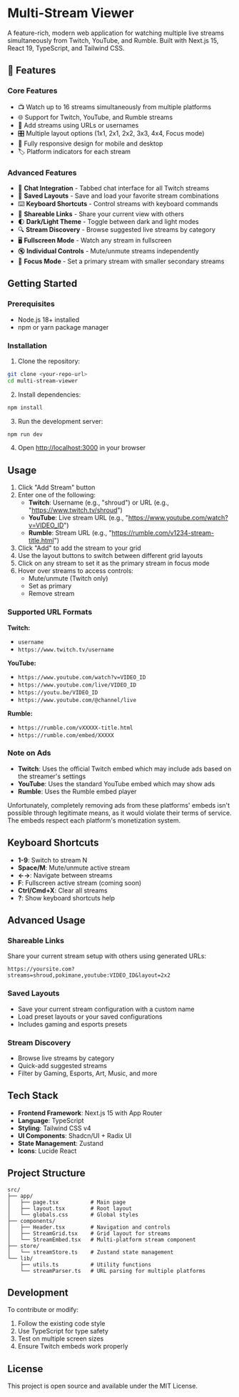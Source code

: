 # Multi-Stream Viewer

A feature-rich, modern web application for watching multiple live streams simultaneously from Twitch, YouTube, and Rumble. Built with Next.js 15, React 19, TypeScript, and Tailwind CSS.

## 🚀 Features

### Core Features
- 📺 Watch up to 16 streams simultaneously from multiple platforms
- 🌐 Support for Twitch, YouTube, and Rumble streams
- 🔗 Add streams using URLs or usernames
- 🎛️ Multiple layout options (1x1, 2x1, 2x2, 3x3, 4x4, Focus mode)
- 📱 Fully responsive design for mobile and desktop
- 🏷️ Platform indicators for each stream

### Advanced Features
- 💬 **Chat Integration** - Tabbed chat interface for all Twitch streams
- 💾 **Saved Layouts** - Save and load your favorite stream combinations
- ⌨️ **Keyboard Shortcuts** - Control streams with keyboard commands
- 🔗 **Shareable Links** - Share your current view with others
- 🌓 **Dark/Light Theme** - Toggle between dark and light modes
- 🔍 **Stream Discovery** - Browse suggested live streams by category
- 🖥️ **Fullscreen Mode** - Watch any stream in fullscreen
- 🔇 **Individual Controls** - Mute/unmute streams independently
- 🎯 **Focus Mode** - Set a primary stream with smaller secondary streams

## Getting Started

### Prerequisites

- Node.js 18+ installed
- npm or yarn package manager

### Installation

1. Clone the repository:
```bash
git clone <your-repo-url>
cd multi-stream-viewer
```

2. Install dependencies:
```bash
npm install
```

3. Run the development server:
```bash
npm run dev
```

4. Open [http://localhost:3000](http://localhost:3000) in your browser

## Usage

1. Click "Add Stream" button
2. Enter one of the following:
   - **Twitch**: Username (e.g., "shroud") or URL (e.g., "https://www.twitch.tv/shroud")
   - **YouTube**: Live stream URL (e.g., "https://www.youtube.com/watch?v=VIDEO_ID")
   - **Rumble**: Stream URL (e.g., "https://rumble.com/v1234-stream-title.html")
3. Click "Add" to add the stream to your grid
4. Use the layout buttons to switch between different grid layouts
5. Click on any stream to set it as the primary stream in focus mode
6. Hover over streams to access controls:
   - Mute/unmute (Twitch only)
   - Set as primary
   - Remove stream

### Supported URL Formats

**Twitch:**
- `username`
- `https://www.twitch.tv/username`

**YouTube:**
- `https://www.youtube.com/watch?v=VIDEO_ID`
- `https://www.youtube.com/live/VIDEO_ID`
- `https://youtu.be/VIDEO_ID`
- `https://www.youtube.com/@channel/live`

**Rumble:**
- `https://rumble.com/vXXXXX-title.html`
- `https://rumble.com/embed/XXXXX`

### Note on Ads

- **Twitch**: Uses the official Twitch embed which may include ads based on the streamer's settings
- **YouTube**: Uses the standard YouTube embed which may show ads
- **Rumble**: Uses the Rumble embed player

Unfortunately, completely removing ads from these platforms' embeds isn't possible through legitimate means, as it would violate their terms of service. The embeds respect each platform's monetization system.

## Keyboard Shortcuts

- **1-9**: Switch to stream N
- **Space/M**: Mute/unmute active stream
- **←→**: Navigate between streams
- **F**: Fullscreen active stream (coming soon)
- **Ctrl/Cmd+X**: Clear all streams
- **?**: Show keyboard shortcuts help

## Advanced Usage

### Shareable Links
Share your current stream setup with others using generated URLs:
```
https://yoursite.com?streams=shroud,pokimane,youtube:VIDEO_ID&layout=2x2
```

### Saved Layouts
- Save your current stream configuration with a custom name
- Load preset layouts or your saved configurations
- Includes gaming and esports presets

### Stream Discovery
- Browse live streams by category
- Quick-add suggested streams
- Filter by Gaming, Esports, Art, Music, and more

## Tech Stack

- **Frontend Framework**: Next.js 15 with App Router
- **Language**: TypeScript
- **Styling**: Tailwind CSS v4
- **UI Components**: Shadcn/UI + Radix UI
- **State Management**: Zustand
- **Icons**: Lucide React

## Project Structure

```
src/
├── app/
│   ├── page.tsx          # Main page
│   ├── layout.tsx        # Root layout
│   └── globals.css       # Global styles
├── components/
│   ├── Header.tsx        # Navigation and controls
│   ├── StreamGrid.tsx    # Grid layout for streams
│   └── StreamEmbed.tsx   # Multi-platform stream component
├── store/
│   └── streamStore.ts    # Zustand state management
└── lib/
    ├── utils.ts          # Utility functions
    └── streamParser.ts   # URL parsing for multiple platforms
```

## Development

To contribute or modify:

1. Follow the existing code style
2. Use TypeScript for type safety
3. Test on multiple screen sizes
4. Ensure Twitch embeds work properly

## License

This project is open source and available under the MIT License.